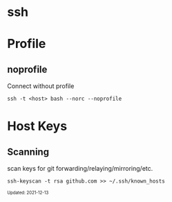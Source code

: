 ssh
===

# Profile

## noprofile

Connect without profile

```
ssh -t <host> bash --norc --noprofile
```

# Host Keys

## Scanning

scan keys for git forwarding/relaying/mirroring/etc.

```
ssh-keyscan -t rsa github.com >> ~/.ssh/known_hosts
```

<sub><sup>Updated: 2021-12-13</sup></sub>

